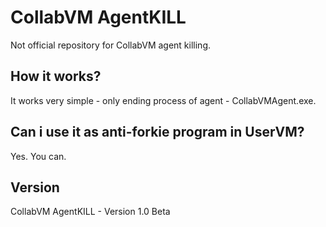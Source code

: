 # CollabVM AgentKILL
Not official repository for CollabVM agent killing.
## How it works?
It works very simple - only ending process of agent - CollabVMAgent.exe.
## Can i use it as anti-forkie program in UserVM?
Yes. You can.
## Version
CollabVM AgentKILL - Version 1.0 Beta
